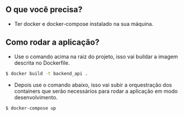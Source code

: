 ## O que você precisa?
- Ter docker e docker-compose instalado na sua máquina.

## Como rodar a aplicação?
- Use o comando acima na raiz do projeto, isso vai buildar a imagem descrita no Dockerfile.
```bash
$ docker build -t backend_api .
```

- Depois use o comando abaixo, isso vai subir a orquestração dos containers que serão necessários para rodar a aplicação em modo desenvolvimento.
```bash
$ docker-compose up
```